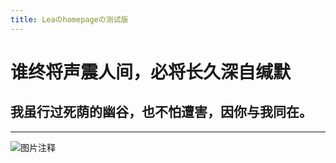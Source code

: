 ```yaml
---
title: Leaのhomepageの测试版
---
```


# 谁终将声震人间，必将长久深自缄默

## 我虽行过死荫的幽谷，也不怕遭害，因你与我同在。

---
![图片注释](36.jpg)